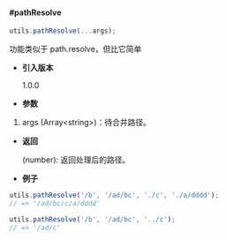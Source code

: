 #### #pathResolve

```javascript
utils.pathResolve(...args);
```

功能类似于 path.resolve，但比它简单

- **引入版本**

    1.0.0

- **参数**

1. args (Array&lt;string&gt;)：待合并路径。

- **返回**

    (number): 返回处理后的路径。

- **例子**

```javascript
utils.pathResolve('/b', '/ad/bc', './c', './a/dddd');
// => '/ad/bc/c/a/dddd'

utils.pathResolve('/b', '/ad/bc', '../c');
// => '/ad/c'
```
